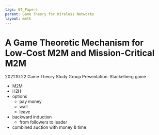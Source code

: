 ```yaml
---
tags: GT_Papers
parent: Game Theory for Wireless Networks
layout: meth
---
```

# A Game Theoretic Mechanism for Low-Cost M2M and Mission-Critical M2M

2021.10.22 Game Theory Study Group  Presentation: Stackelberg game

- M2M
- H2H
- options
	- pay money
	- wait
	- leave
- backward induction
	- from followers to leader
- combined auction with money & time